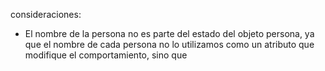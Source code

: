 consideraciones:

* El nombre de la persona no es parte del estado del objeto persona, ya que el nombre de cada persona no lo utilizamos como un atributo que modifique el comportamiento, sino que 

